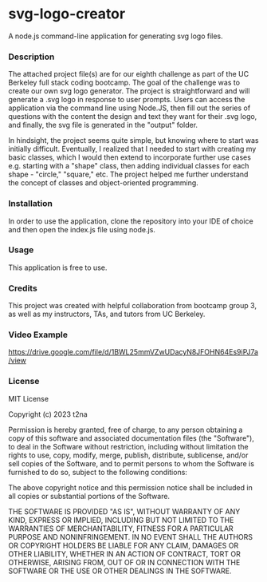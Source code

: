 # svg-logo-creator

A node.js command-line application for generating svg logo files.

### Description
The attached project file(s) are for our eighth challenge as part of the UC Berkeley full stack coding bootcamp. The goal of the challenge was to create our own svg logo generator. The project is straightforward and will generate a .svg logo in response to user prompts. Users can access the application via the command line using Node.JS, then fill out the series of questions with the content the design and text they want for their .svg logo, and finally, the svg file is generated in the "output" folder.

In hindsight, the project seems quite simple, but knowing where to start was initially difficult. Eventually, I realized that I needed to start with creating my basic classes, which I would then extend to incorporate further use cases e.g. starting with a "shape" class, then adding individual classes for each shape - "circle," "square," etc. The project helped me further understand the concept of classes and object-oriented programming.

### Installation
In order to use the application, clone the repository into your IDE of choice and then open the index.js file using node.js.

### Usage
This application is free to use.

### Credits
This project was created with helpful collaboration from bootcamp group 3, as well as my instructors, TAs, and tutors from UC Berkeley.

### Video Example
https://drive.google.com/file/d/1BWL25mmVZwUDacyN8JFOHN64Es9iPJ7a/view

### License

MIT License

Copyright (c) 2023 t2na

Permission is hereby granted, free of charge, to any person obtaining a copy of this software and associated documentation files (the "Software"), to deal in the Software without restriction, including without limitation the rights to use, copy, modify, merge, publish, distribute, sublicense, and/or sell copies of the Software, and to permit persons to whom the Software is furnished to do so, subject to the following conditions:

The above copyright notice and this permission notice shall be included in all copies or substantial portions of the Software.

THE SOFTWARE IS PROVIDED "AS IS", WITHOUT WARRANTY OF ANY KIND, EXPRESS OR IMPLIED, INCLUDING BUT NOT LIMITED TO THE WARRANTIES OF MERCHANTABILITY, FITNESS FOR A PARTICULAR PURPOSE AND NONINFRINGEMENT. IN NO EVENT SHALL THE AUTHORS OR COPYRIGHT HOLDERS BE LIABLE FOR ANY CLAIM, DAMAGES OR OTHER LIABILITY, WHETHER IN AN ACTION OF CONTRACT, TORT OR OTHERWISE, ARISING FROM, OUT OF OR IN CONNECTION WITH THE SOFTWARE OR THE USE OR OTHER DEALINGS IN THE SOFTWARE.